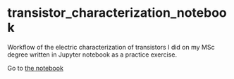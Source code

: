 # transistor_characterization_notebook
Workflow of the electric characterization of transistors I did on my MSc degree written in Jupyter notebook as a practice exercise.

Go to [the notebook](./transistor_analysis.ipynb)
